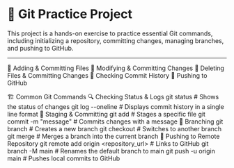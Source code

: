 # 🚀 Git Practice Project  

This project is a hands-on exercise to practice essential Git commands, including initializing a repository, committing changes, managing branches, and pushing to GitHub.  

---
🔹 Adding & Committing Files
🔹 Modifying & Committing Changes
🔹 Deleting Files & Committing Changes
🔹 Checking Commit History
🔹 Pushing to GitHub

🏗️ Common Git Commands
🔍 Checking Status & Logs
git status       # Shows the status of changes
git log --oneline  # Displays commit history in a single line format
📌 Staging & Committing
git add <filename>     # Stages a specific file
git commit -m "message"  # Commits changes with a message
🌿 Branching
git branch <branch-name>    # Creates a new branch
git checkout <branch-name>  # Switches to another branch
git merge <branch-name>     # Merges a branch into the current branch
🚀 Pushing to Remote Repository
git remote add origin <repository_url>  # Links to GitHub
git branch -M main     # Renames the default branch to main
git push -u origin main  # Pushes local commits to GitHub
